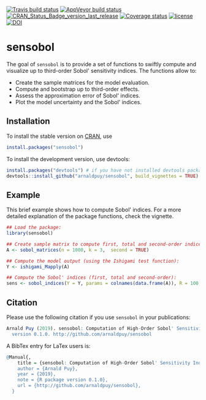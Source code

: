 [![Travis build status](https://travis-ci.org/arnaldpuy/sensobol.svg?branch=master)](https://travis-ci.org/arnaldpuy/sensobol) [![AppVeyor build status](https://ci.appveyor.com/api/projects/status/github/arnaldpuy/sensobol?branch=master&svg=true)](https://ci.appveyor.com/project/arnaldpuy/sensobol) [![CRAN_Status_Badge_version_last_release](https://www.r-pkg.org/badges/version-last-release/sensobol)](https://cran.r-project.org/package=sensobol) [![Coverage status](https://codecov.io/gh/arnaldpuy/sensobol/branch/master/graph/badge.svg)](https://codecov.io/github/arnaldpuy/sensobol?branch=master) [![license](https://img.shields.io/badge/license-GPL--3-blue.svg)](https://www.gnu.org/licenses/gpl-3.0.en.html) [![DOI](https://zenodo.org/badge/DOI/10.5281/zenodo.2579855.svg)](https://doi.org/10.5281/zenodo.2579855)

# sensobol

The goal of `sensobol` is to provide a set of functions to swiftly compute and visualize up to third-order Sobol' sensitivity indices. The functions allow to: 
- Create the sample matrices for the model evaluation.
- Compute and bootstrap up to third-order effects.
- Assess the approximation error of Sobol' indices.
- Plot the model uncertainty and the Sobol' indices.

## Installation
To install the stable version on [CRAN](https://CRAN.R-project.org/package=sensobol), use

```r
install.packages("sensobol")
```
To install the development version, use devtools:

``` r
install.packages("devtools") # if you have not installed devtools package already
devtools::install_github("arnaldpuy/sensobol", build_vignettes = TRUE)
```

## Example

This brief example shows how to compute Sobol' indices. For a more detailed explanation of the package functions, check the vignette.

``` r
## Load the package:
library(sensobol)

## Create sample matrix to compute first, total and second-order indices:
A <- sobol_matrices(n = 1000, k = 3,  second = TRUE)

## Compute the model output (using the Ishigami test function):
Y <- ishigami_Mapply(A)

## Compute the Sobol' indices (first, total and second-order):
sens <- sobol_indices(Y = Y, params = colnames(data.frame(A)), R = 100, n = 1000, second = TRUE)
```

## Citation

Please use the following citation if you use `sensobol` in your publications:

```r
Arnald Puy (2019). sensobol: Computation of High-Order Sobol' Sensitivity Indices. R package
  version 0.1.0. http://github.com/arnaldpuy/sensobol
```

A BibTex entry for LaTex users is:

```r
@Manual{,
    title = {sensobol: Computation of High-Order Sobol' Sensitivity Indices},
    author = {Arnald Puy},
    year = {2019},
    note = {R package version 0.1.0},
    url = {http://github.com/arnaldpuy/sensobol},
  }
```
